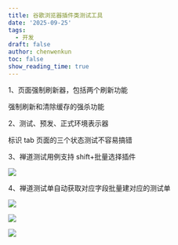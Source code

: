 ```yaml
---
title: 谷歌浏览器插件类测试工具
date: '2025-09-25'
tags:
  - 开发
draft: false
author: chenwenkun
toc: false
show_reading_time: true
---
```

1、页面强制刷新器，包括两个刷新功能

强制刷新和清除缓存的强杀功能

2、测试、预发、正式环境表示器

标识 tab 页面的三个状态测试不容易搞错

3、禅道测试用例支持 shift+批量选择插件

![](https://prod-files-secure.s3.us-west-2.amazonaws.com/c205fb54-92b2-4987-8be3-972b67d27acc/7ca8990d-2ef0-4ad6-8256-c807dbb8b3d5/image.png?X-Amz-Algorithm=AWS4-HMAC-SHA256&X-Amz-Content-Sha256=UNSIGNED-PAYLOAD&X-Amz-Credential=ASIAZI2LB46622S5CBJ4%2F20251019%2Fus-west-2%2Fs3%2Faws4_request&X-Amz-Date=20251019T005701Z&X-Amz-Expires=3600&X-Amz-Security-Token=IQoJb3JpZ2luX2VjEBwaCXVzLXdlc3QtMiJHMEUCIQCxoKmJOFDRUVXQ%2B6gIk99DFfLbGTWBZGFEWCW4vLX9lgIga1UqY7we71NaPV04sFilQog8WVWGscPXmt7DUj68ucUqiAQIxf%2F%2F%2F%2F%2F%2F%2F%2F%2F%2FARAAGgw2Mzc0MjMxODM4MDUiDE2vV5qUB52XS1qnPSrcA2mYzOntT%2BM0CIDL6ctTq6eVDjrQoz3z46xPIVCSgElTZTXpK8%2B2Kf2cbzpKJWhL2LsfEt93%2BlXJv2%2BQUhO0rf4R%2BDRPof82402ehMJPY4PXMVHSxkyTP53VmkAiDBhPfhoJ%2Bb0x3lINX21el1Q%2FOOuUqhPap9rLlKHzQqZD%2Bhzv3GRFK6meb1CqmykR6AsdwcFjq9hUimM7b2PVaNbmf05JDpznh1oUpsjwI339uO3S4sGydpoDljG1giemBxltjcjVvuvIjnZesvRqXudrxBIXuay1wiS8Xk2UBaDjr8HPbY74HILaVSyMD6JDHMQCB5jWj%2BpJDvfgtISIP437e3%2FaBxhha6McdzfjZ%2BxWnGBNqhWqXzwQA3X%2FEyPayDCP%2BIS5iTf%2F1Xi3Sas0%2FTb02bTduiN3%2BveL4Wm3YeqO1GJHfLN4l1yTDnOdoCr%2BOC6Bvsc8Rd%2FpbDgsuTTnGphXYL4p8lolSgXT7q98J3%2FVgut8Pur40Hc3IwnyZZe3c06vRqr%2B%2FCozWKyDhDjV00RGoe7Cocm6wNu3QUmORYEw372q%2BYBSUQX1BYi%2BUDUgHkP%2FKrSyxXVVTYuVr6EazjAJ2ZZFULS5nQo6U4ed5Ap3XfAeiXk4iXc3aATLCByNMMrdz8cGOqUBdQOQi8PTLflZpKVCZY0AdLJ8C91LtteQ0MDvs%2FhhVZJNOfhitY8XCEWY5TzM5AaoUqdRBzWtWhNuZ%2FatdQWSMD5LLuHdutTxS7YXPM2K1pNK%2FkRtQ%2BLGsRHcEaA8LSzk5mbe5PZ4AQs87fQy88BDcFoLvPGXJ1bfhnJhFRXoE17nlUG285NhwBzlvzwKrv%2BWnZu%2BVx0uKaUCxHL9VZZv6cbwpv%2B4&X-Amz-Signature=9e083f9122adaec34542212632ce37ffbc62f02f2c63280f5f9b386414665ed9&X-Amz-SignedHeaders=host&x-amz-checksum-mode=ENABLED&x-id=GetObject)

4、禅道测试单自动获取对应字段批量建对应的测试单

![](https://prod-files-secure.s3.us-west-2.amazonaws.com/c205fb54-92b2-4987-8be3-972b67d27acc/1ea39b01-dd1c-4a56-bb09-4fe87447f5c7/image.png?X-Amz-Algorithm=AWS4-HMAC-SHA256&X-Amz-Content-Sha256=UNSIGNED-PAYLOAD&X-Amz-Credential=ASIAZI2LB46622S5CBJ4%2F20251019%2Fus-west-2%2Fs3%2Faws4_request&X-Amz-Date=20251019T005701Z&X-Amz-Expires=3600&X-Amz-Security-Token=IQoJb3JpZ2luX2VjEBwaCXVzLXdlc3QtMiJHMEUCIQCxoKmJOFDRUVXQ%2B6gIk99DFfLbGTWBZGFEWCW4vLX9lgIga1UqY7we71NaPV04sFilQog8WVWGscPXmt7DUj68ucUqiAQIxf%2F%2F%2F%2F%2F%2F%2F%2F%2F%2FARAAGgw2Mzc0MjMxODM4MDUiDE2vV5qUB52XS1qnPSrcA2mYzOntT%2BM0CIDL6ctTq6eVDjrQoz3z46xPIVCSgElTZTXpK8%2B2Kf2cbzpKJWhL2LsfEt93%2BlXJv2%2BQUhO0rf4R%2BDRPof82402ehMJPY4PXMVHSxkyTP53VmkAiDBhPfhoJ%2Bb0x3lINX21el1Q%2FOOuUqhPap9rLlKHzQqZD%2Bhzv3GRFK6meb1CqmykR6AsdwcFjq9hUimM7b2PVaNbmf05JDpznh1oUpsjwI339uO3S4sGydpoDljG1giemBxltjcjVvuvIjnZesvRqXudrxBIXuay1wiS8Xk2UBaDjr8HPbY74HILaVSyMD6JDHMQCB5jWj%2BpJDvfgtISIP437e3%2FaBxhha6McdzfjZ%2BxWnGBNqhWqXzwQA3X%2FEyPayDCP%2BIS5iTf%2F1Xi3Sas0%2FTb02bTduiN3%2BveL4Wm3YeqO1GJHfLN4l1yTDnOdoCr%2BOC6Bvsc8Rd%2FpbDgsuTTnGphXYL4p8lolSgXT7q98J3%2FVgut8Pur40Hc3IwnyZZe3c06vRqr%2B%2FCozWKyDhDjV00RGoe7Cocm6wNu3QUmORYEw372q%2BYBSUQX1BYi%2BUDUgHkP%2FKrSyxXVVTYuVr6EazjAJ2ZZFULS5nQo6U4ed5Ap3XfAeiXk4iXc3aATLCByNMMrdz8cGOqUBdQOQi8PTLflZpKVCZY0AdLJ8C91LtteQ0MDvs%2FhhVZJNOfhitY8XCEWY5TzM5AaoUqdRBzWtWhNuZ%2FatdQWSMD5LLuHdutTxS7YXPM2K1pNK%2FkRtQ%2BLGsRHcEaA8LSzk5mbe5PZ4AQs87fQy88BDcFoLvPGXJ1bfhnJhFRXoE17nlUG285NhwBzlvzwKrv%2BWnZu%2BVx0uKaUCxHL9VZZv6cbwpv%2B4&X-Amz-Signature=b4fe367479e8fdcbf777ed63f7c55bdabff2cf814a8e74bd8d96eec51ba2dd9a&X-Amz-SignedHeaders=host&x-amz-checksum-mode=ENABLED&x-id=GetObject)

![](https://prod-files-secure.s3.us-west-2.amazonaws.com/c205fb54-92b2-4987-8be3-972b67d27acc/fa727f1d-546c-42aa-9508-d8d3d1275bcd/image.png?X-Amz-Algorithm=AWS4-HMAC-SHA256&X-Amz-Content-Sha256=UNSIGNED-PAYLOAD&X-Amz-Credential=ASIAZI2LB46622S5CBJ4%2F20251019%2Fus-west-2%2Fs3%2Faws4_request&X-Amz-Date=20251019T005701Z&X-Amz-Expires=3600&X-Amz-Security-Token=IQoJb3JpZ2luX2VjEBwaCXVzLXdlc3QtMiJHMEUCIQCxoKmJOFDRUVXQ%2B6gIk99DFfLbGTWBZGFEWCW4vLX9lgIga1UqY7we71NaPV04sFilQog8WVWGscPXmt7DUj68ucUqiAQIxf%2F%2F%2F%2F%2F%2F%2F%2F%2F%2FARAAGgw2Mzc0MjMxODM4MDUiDE2vV5qUB52XS1qnPSrcA2mYzOntT%2BM0CIDL6ctTq6eVDjrQoz3z46xPIVCSgElTZTXpK8%2B2Kf2cbzpKJWhL2LsfEt93%2BlXJv2%2BQUhO0rf4R%2BDRPof82402ehMJPY4PXMVHSxkyTP53VmkAiDBhPfhoJ%2Bb0x3lINX21el1Q%2FOOuUqhPap9rLlKHzQqZD%2Bhzv3GRFK6meb1CqmykR6AsdwcFjq9hUimM7b2PVaNbmf05JDpznh1oUpsjwI339uO3S4sGydpoDljG1giemBxltjcjVvuvIjnZesvRqXudrxBIXuay1wiS8Xk2UBaDjr8HPbY74HILaVSyMD6JDHMQCB5jWj%2BpJDvfgtISIP437e3%2FaBxhha6McdzfjZ%2BxWnGBNqhWqXzwQA3X%2FEyPayDCP%2BIS5iTf%2F1Xi3Sas0%2FTb02bTduiN3%2BveL4Wm3YeqO1GJHfLN4l1yTDnOdoCr%2BOC6Bvsc8Rd%2FpbDgsuTTnGphXYL4p8lolSgXT7q98J3%2FVgut8Pur40Hc3IwnyZZe3c06vRqr%2B%2FCozWKyDhDjV00RGoe7Cocm6wNu3QUmORYEw372q%2BYBSUQX1BYi%2BUDUgHkP%2FKrSyxXVVTYuVr6EazjAJ2ZZFULS5nQo6U4ed5Ap3XfAeiXk4iXc3aATLCByNMMrdz8cGOqUBdQOQi8PTLflZpKVCZY0AdLJ8C91LtteQ0MDvs%2FhhVZJNOfhitY8XCEWY5TzM5AaoUqdRBzWtWhNuZ%2FatdQWSMD5LLuHdutTxS7YXPM2K1pNK%2FkRtQ%2BLGsRHcEaA8LSzk5mbe5PZ4AQs87fQy88BDcFoLvPGXJ1bfhnJhFRXoE17nlUG285NhwBzlvzwKrv%2BWnZu%2BVx0uKaUCxHL9VZZv6cbwpv%2B4&X-Amz-Signature=0b371a13e8404f7a6f0237a8d26e16627512d43a1058635138b129391725c6d5&X-Amz-SignedHeaders=host&x-amz-checksum-mode=ENABLED&x-id=GetObject)

![](https://prod-files-secure.s3.us-west-2.amazonaws.com/c205fb54-92b2-4987-8be3-972b67d27acc/2a374ca8-3be3-4978-8ee1-2331f1db0267/image.png?X-Amz-Algorithm=AWS4-HMAC-SHA256&X-Amz-Content-Sha256=UNSIGNED-PAYLOAD&X-Amz-Credential=ASIAZI2LB46622S5CBJ4%2F20251019%2Fus-west-2%2Fs3%2Faws4_request&X-Amz-Date=20251019T005701Z&X-Amz-Expires=3600&X-Amz-Security-Token=IQoJb3JpZ2luX2VjEBwaCXVzLXdlc3QtMiJHMEUCIQCxoKmJOFDRUVXQ%2B6gIk99DFfLbGTWBZGFEWCW4vLX9lgIga1UqY7we71NaPV04sFilQog8WVWGscPXmt7DUj68ucUqiAQIxf%2F%2F%2F%2F%2F%2F%2F%2F%2F%2FARAAGgw2Mzc0MjMxODM4MDUiDE2vV5qUB52XS1qnPSrcA2mYzOntT%2BM0CIDL6ctTq6eVDjrQoz3z46xPIVCSgElTZTXpK8%2B2Kf2cbzpKJWhL2LsfEt93%2BlXJv2%2BQUhO0rf4R%2BDRPof82402ehMJPY4PXMVHSxkyTP53VmkAiDBhPfhoJ%2Bb0x3lINX21el1Q%2FOOuUqhPap9rLlKHzQqZD%2Bhzv3GRFK6meb1CqmykR6AsdwcFjq9hUimM7b2PVaNbmf05JDpznh1oUpsjwI339uO3S4sGydpoDljG1giemBxltjcjVvuvIjnZesvRqXudrxBIXuay1wiS8Xk2UBaDjr8HPbY74HILaVSyMD6JDHMQCB5jWj%2BpJDvfgtISIP437e3%2FaBxhha6McdzfjZ%2BxWnGBNqhWqXzwQA3X%2FEyPayDCP%2BIS5iTf%2F1Xi3Sas0%2FTb02bTduiN3%2BveL4Wm3YeqO1GJHfLN4l1yTDnOdoCr%2BOC6Bvsc8Rd%2FpbDgsuTTnGphXYL4p8lolSgXT7q98J3%2FVgut8Pur40Hc3IwnyZZe3c06vRqr%2B%2FCozWKyDhDjV00RGoe7Cocm6wNu3QUmORYEw372q%2BYBSUQX1BYi%2BUDUgHkP%2FKrSyxXVVTYuVr6EazjAJ2ZZFULS5nQo6U4ed5Ap3XfAeiXk4iXc3aATLCByNMMrdz8cGOqUBdQOQi8PTLflZpKVCZY0AdLJ8C91LtteQ0MDvs%2FhhVZJNOfhitY8XCEWY5TzM5AaoUqdRBzWtWhNuZ%2FatdQWSMD5LLuHdutTxS7YXPM2K1pNK%2FkRtQ%2BLGsRHcEaA8LSzk5mbe5PZ4AQs87fQy88BDcFoLvPGXJ1bfhnJhFRXoE17nlUG285NhwBzlvzwKrv%2BWnZu%2BVx0uKaUCxHL9VZZv6cbwpv%2B4&X-Amz-Signature=b840ec551441d35458164556f8321243425572d81cb7beb4b1da769d7ce83f2f&X-Amz-SignedHeaders=host&x-amz-checksum-mode=ENABLED&x-id=GetObject)
